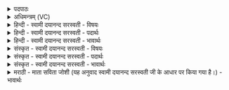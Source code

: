 <details><summary>पदपाठः</summary>

स॒मु॒द्रे। त्वा॒। नृ॒मणाः॑। नृ॒मना॒ इति॑ नृ॒ऽमनाः॑। अ॒प्स्वित्य॒प्ऽसु। अ॒न्तः। नृ॒चक्षा॒ इति॑ नृ॒चऽक्षाः॑। ई॒धे॒। दि॒वः। अ॒ग्ने॒। ऊध॑न्। तृ॒तीये॑। त्वा॒। रज॑सि। त॒स्थि॒वास॒मिति॑ तस्थि॒ऽवास॑म्। अ॒पाम्। उ॒पस्थ॒ इत्यु॒पऽस्थे॑। म॒हि॒षाः। अ॒व॒र्ध॒न्। २०।
</details>

<details><summary>अधिमन्त्रम् (VC)</summary>

- अग्निर्देवता
- वत्सप्रीर्ऋषिः
- निचृदार्षी त्रिष्टुप्
- धैवतः
</details>

<details><summary>हिन्दी - स्वामी दयानन्द सरस्वती - विषयः</summary>

फिर भी राजा और प्रजा के सम्बन्ध का उपदेश अगले मन्त्र में किया है ॥
</details>

<details><summary>हिन्दी - स्वामी दयानन्द सरस्वती - पदार्थः</summary>

पदार्थान्वयभाषाः -  हे (अग्ने) विद्वन् पुरुष ! (नृमणाः) नायक पुरुषों को विचारनेवाला मैं जिस (त्वा) आपको (समुद्रे) आकाश में अग्नि के समान (ईधे) प्रदीप्त करता हूँ (नृचक्षाः) बहुत मनुष्यों का देखनेवाला मैं (अप्सु) अन्न वा जलों के (अन्तः) बीच प्रकाशित करता हूँ (दिवः) सूर्य के प्रकाश के (ऊधन्) प्रातःकाल में प्रकाशित करता हूँ (तृतीये) तीसरे (रजसि) लोक में (तस्थिवांसम्) स्थित हुए सूर्य के तुल्य जिस (त्वा) आप को (अपाम्) जलों के (उपस्थे) समीप (महिषाः) महात्मा विद्वान् लोग (अवर्धन्) उन्नति को प्राप्त करें, सो आप हम लोगों की निरन्तर उन्नति कीजिये ॥२० ॥
</details>

<details><summary>हिन्दी - स्वामी दयानन्द सरस्वती - भावार्थः</summary>

भावार्थभाषाः -  प्रजा के बीच वर्त्तमान सब श्रेष्ठ पुरुष राजपुरुषों को और राजपुरुष प्रजापुरुषों को नित्य बढ़ाते रहें ॥२० ॥
</details>

<details><summary>संस्कृत - स्वामी दयानन्द सरस्वती - विषयः</summary>

पुना राजप्रजासम्बन्धमाह ॥
</details>

<details><summary>संस्कृत - स्वामी दयानन्द सरस्वती - पदार्थः</summary>

पदार्थान्वयभाषाः -  हे अग्नेः ! नृमणा अहं यं त्वा समुद्रेऽग्निमिवेधे नृचक्षा अहमप्स्वन्तरीधे दिव ऊधन्नीधे, तृतीये रजसि तस्थिवांसं सूर्यमिव यं त्वा त्वामपामुपस्थे महिषा अवर्धन्, स त्वमस्मान् सततं वर्धय ॥२० ॥
</details>

<details><summary>संस्कृत - स्वामी दयानन्द सरस्वती - भावार्थः</summary>

भावार्थभाषाः -  प्रजासु वर्त्तमानाः सर्वे प्रधानपुरुषा राजवर्गं नित्यं वर्द्धयेयुः, राजपुरुषाः प्रजापुरुषांश्च ॥२० ॥
</details>

<details><summary>मराठी - माता सविता जोशी (यह अनुवाद स्वामी दयानन्द सरस्वती जी के आधार पर किया गया है।) - भावार्थः</summary>

भावार्थभाषाः -  प्रजेतील सर्वश्रेष्ठ पुरुषांनी राजाला उन्नत करावे व राजाने प्रजेला उन्नत करावे.
</details>